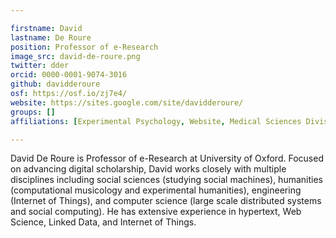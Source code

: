 ```yaml
---

firstname: David
lastname: De Roure
position: Professor of e-Research
image_src: david-de-roure.png
twitter: dder
orcid: 0000-0001-9074-3016
github: davidderoure
osf: https://osf.io/zj7e4/
website: https://sites.google.com/site/davidderoure/
groups: []
affiliations: [Experimental Psychology, Website, Medical Sciences Division]

---
```


David De Roure is Professor of e-Research at University of Oxford. Focused on advancing digital scholarship, David works closely with multiple disciplines including social sciences (studying social machines), humanities (computational musicology and experimental humanities), engineering (Internet of Things), and computer science (large scale distributed systems and social computing). He has extensive experience in hypertext, Web Science, Linked Data, and Internet of Things. 
